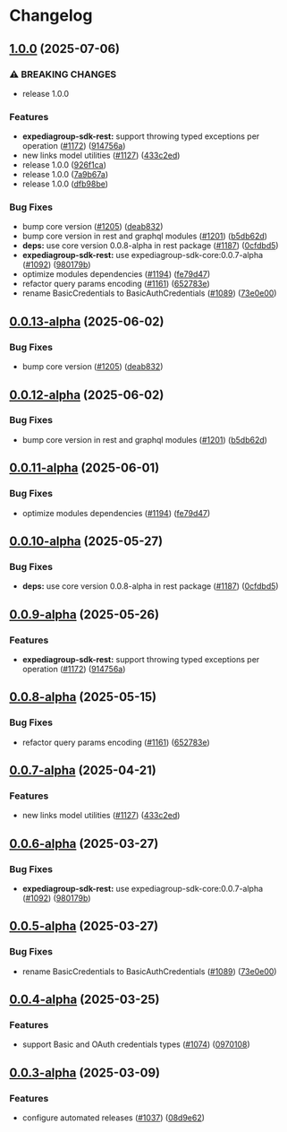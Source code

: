 # Changelog

## [1.0.0](https://github.com/ExpediaGroup/expediagroup-java-sdk/compare/expediagroup-sdk-rest-v0.0.13...expediagroup-sdk-rest-v1.0.0) (2025-07-06)


### ⚠ BREAKING CHANGES

* release 1.0.0

### Features

* **expediagroup-sdk-rest:** support throwing typed exceptions per operation ([#1172](https://github.com/ExpediaGroup/expediagroup-java-sdk/issues/1172)) ([914756a](https://github.com/ExpediaGroup/expediagroup-java-sdk/commit/914756ac4e3721642df08661cc679a3067931da2))
* new links model utilities ([#1127](https://github.com/ExpediaGroup/expediagroup-java-sdk/issues/1127)) ([433c2ed](https://github.com/ExpediaGroup/expediagroup-java-sdk/commit/433c2ed397921f2918b559786f83f21b57d83280))
* release 1.0.0 ([926f1ca](https://github.com/ExpediaGroup/expediagroup-java-sdk/commit/926f1ca599179b04491fe2a56e533d16c331a08d))
* release 1.0.0 ([7a9b67a](https://github.com/ExpediaGroup/expediagroup-java-sdk/commit/7a9b67a9b5b4e2f5f4e3374bd34cc3944116031d))
* release 1.0.0 ([dfb98be](https://github.com/ExpediaGroup/expediagroup-java-sdk/commit/dfb98be62fcd226771f225e018ae057d3f041702))


### Bug Fixes

* bump core version ([#1205](https://github.com/ExpediaGroup/expediagroup-java-sdk/issues/1205)) ([deab832](https://github.com/ExpediaGroup/expediagroup-java-sdk/commit/deab832cbb9f29e8c623b92c03ae2ec9d979d713))
* bump core version in rest and graphql modules ([#1201](https://github.com/ExpediaGroup/expediagroup-java-sdk/issues/1201)) ([b5db62d](https://github.com/ExpediaGroup/expediagroup-java-sdk/commit/b5db62d6f3e0a69d567064bec5676c79f375d17e))
* **deps:** use core version 0.0.8-alpha in rest package ([#1187](https://github.com/ExpediaGroup/expediagroup-java-sdk/issues/1187)) ([0cfdbd5](https://github.com/ExpediaGroup/expediagroup-java-sdk/commit/0cfdbd505854f181cc5898656e3400b37751b9f6))
* **expediagroup-sdk-rest:** use expediagroup-sdk-core:0.0.7-alpha  ([#1092](https://github.com/ExpediaGroup/expediagroup-java-sdk/issues/1092)) ([980179b](https://github.com/ExpediaGroup/expediagroup-java-sdk/commit/980179ba66d320072b7baa2eda43aecdb34a3f6a))
* optimize modules dependencies ([#1194](https://github.com/ExpediaGroup/expediagroup-java-sdk/issues/1194)) ([fe79d47](https://github.com/ExpediaGroup/expediagroup-java-sdk/commit/fe79d47cf9f3b5079369b842274313588108822f))
* refactor query params encoding ([#1161](https://github.com/ExpediaGroup/expediagroup-java-sdk/issues/1161)) ([652783e](https://github.com/ExpediaGroup/expediagroup-java-sdk/commit/652783e959c9d0e499101d9bb3aade7fa29b24d6))
* rename BasicCredentials to BasicAuthCredentials ([#1089](https://github.com/ExpediaGroup/expediagroup-java-sdk/issues/1089)) ([73e0e00](https://github.com/ExpediaGroup/expediagroup-java-sdk/commit/73e0e005687abf4cba360e599afd60b6af5d3c2a))

## [0.0.13-alpha](https://github.com/ExpediaGroup/expediagroup-java-sdk/compare/expediagroup-sdk-rest-v0.0.12-alpha...expediagroup-sdk-rest-v0.0.13-alpha) (2025-06-02)


### Bug Fixes

* bump core version ([#1205](https://github.com/ExpediaGroup/expediagroup-java-sdk/issues/1205)) ([deab832](https://github.com/ExpediaGroup/expediagroup-java-sdk/commit/deab832cbb9f29e8c623b92c03ae2ec9d979d713))

## [0.0.12-alpha](https://github.com/ExpediaGroup/expediagroup-java-sdk/compare/expediagroup-sdk-rest-v0.0.11-alpha...expediagroup-sdk-rest-v0.0.12-alpha) (2025-06-02)


### Bug Fixes

* bump core version in rest and graphql modules ([#1201](https://github.com/ExpediaGroup/expediagroup-java-sdk/issues/1201)) ([b5db62d](https://github.com/ExpediaGroup/expediagroup-java-sdk/commit/b5db62d6f3e0a69d567064bec5676c79f375d17e))

## [0.0.11-alpha](https://github.com/ExpediaGroup/expediagroup-java-sdk/compare/expediagroup-sdk-rest-v0.0.10-alpha...expediagroup-sdk-rest-v0.0.11-alpha) (2025-06-01)


### Bug Fixes

* optimize modules dependencies ([#1194](https://github.com/ExpediaGroup/expediagroup-java-sdk/issues/1194)) ([fe79d47](https://github.com/ExpediaGroup/expediagroup-java-sdk/commit/fe79d47cf9f3b5079369b842274313588108822f))

## [0.0.10-alpha](https://github.com/ExpediaGroup/expediagroup-java-sdk/compare/expediagroup-sdk-rest-v0.0.9-alpha...expediagroup-sdk-rest-v0.0.10-alpha) (2025-05-27)


### Bug Fixes

* **deps:** use core version 0.0.8-alpha in rest package ([#1187](https://github.com/ExpediaGroup/expediagroup-java-sdk/issues/1187)) ([0cfdbd5](https://github.com/ExpediaGroup/expediagroup-java-sdk/commit/0cfdbd505854f181cc5898656e3400b37751b9f6))

## [0.0.9-alpha](https://github.com/ExpediaGroup/expediagroup-java-sdk/compare/expediagroup-sdk-rest-v0.0.8-alpha...expediagroup-sdk-rest-v0.0.9-alpha) (2025-05-26)


### Features

* **expediagroup-sdk-rest:** support throwing typed exceptions per operation ([#1172](https://github.com/ExpediaGroup/expediagroup-java-sdk/issues/1172)) ([914756a](https://github.com/ExpediaGroup/expediagroup-java-sdk/commit/914756ac4e3721642df08661cc679a3067931da2))

## [0.0.8-alpha](https://github.com/ExpediaGroup/expediagroup-java-sdk/compare/expediagroup-sdk-rest-v0.0.7-alpha...expediagroup-sdk-rest-v0.0.8-alpha) (2025-05-15)


### Bug Fixes

* refactor query params encoding ([#1161](https://github.com/ExpediaGroup/expediagroup-java-sdk/issues/1161)) ([652783e](https://github.com/ExpediaGroup/expediagroup-java-sdk/commit/652783e959c9d0e499101d9bb3aade7fa29b24d6))

## [0.0.7-alpha](https://github.com/ExpediaGroup/expediagroup-java-sdk/compare/expediagroup-sdk-rest-v0.0.6-alpha...expediagroup-sdk-rest-v0.0.7-alpha) (2025-04-21)


### Features

* new links model utilities ([#1127](https://github.com/ExpediaGroup/expediagroup-java-sdk/issues/1127)) ([433c2ed](https://github.com/ExpediaGroup/expediagroup-java-sdk/commit/433c2ed397921f2918b559786f83f21b57d83280))

## [0.0.6-alpha](https://github.com/ExpediaGroup/expediagroup-java-sdk/compare/expediagroup-sdk-rest-v0.0.5-alpha...expediagroup-sdk-rest-v0.0.6-alpha) (2025-03-27)


### Bug Fixes

* **expediagroup-sdk-rest:** use expediagroup-sdk-core:0.0.7-alpha  ([#1092](https://github.com/ExpediaGroup/expediagroup-java-sdk/issues/1092)) ([980179b](https://github.com/ExpediaGroup/expediagroup-java-sdk/commit/980179ba66d320072b7baa2eda43aecdb34a3f6a))

## [0.0.5-alpha](https://github.com/ExpediaGroup/expediagroup-java-sdk/compare/expediagroup-sdk-rest-v0.0.4-alpha...expediagroup-sdk-rest-v0.0.5-alpha) (2025-03-27)


### Bug Fixes

* rename BasicCredentials to BasicAuthCredentials ([#1089](https://github.com/ExpediaGroup/expediagroup-java-sdk/issues/1089)) ([73e0e00](https://github.com/ExpediaGroup/expediagroup-java-sdk/commit/73e0e005687abf4cba360e599afd60b6af5d3c2a))

## [0.0.4-alpha](https://github.com/ExpediaGroup/expediagroup-java-sdk/compare/expediagroup-sdk-rest-v0.0.3-alpha...expediagroup-sdk-rest-v0.0.4-alpha) (2025-03-25)


### Features

* support Basic and OAuth credentials types ([#1074](https://github.com/ExpediaGroup/expediagroup-java-sdk/issues/1074)) ([0970108](https://github.com/ExpediaGroup/expediagroup-java-sdk/commit/097010870fb4fb17c53f9d5b87d30f0b43e3658a))

## [0.0.3-alpha](https://github.com/ExpediaGroup/expediagroup-java-sdk/compare/expediagroup-sdk-rest-v0.0.2-alpha...expediagroup-sdk-rest-v0.0.3-alpha) (2025-03-09)


### Features

* configure automated releases ([#1037](https://github.com/ExpediaGroup/expediagroup-java-sdk/issues/1037)) ([08d9e62](https://github.com/ExpediaGroup/expediagroup-java-sdk/commit/08d9e62be599f2daa65f3998457911c01f1f51d2))
